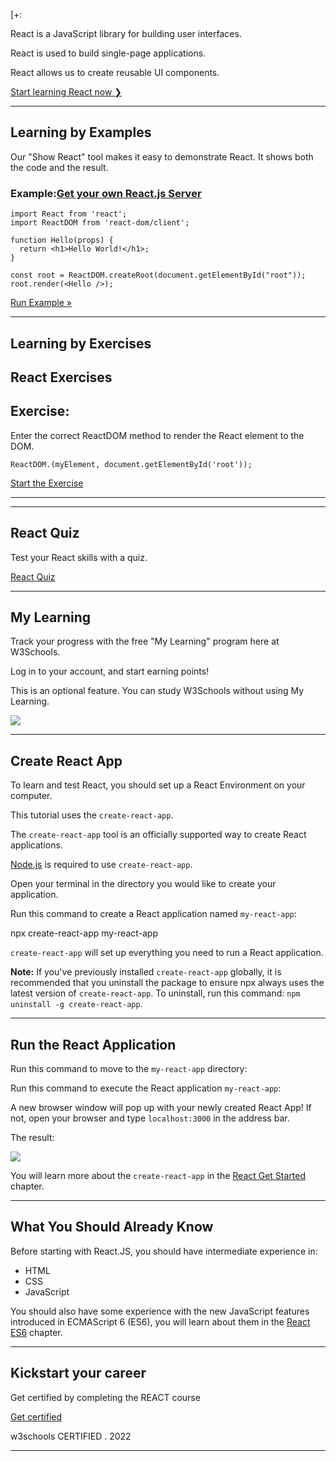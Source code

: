 \[+:

React is a JavaScript library for building user interfaces.

React is used to build single-page applications.

React allows us to create reusable UI components.

[Start learning React now ❯](https://www.w3schools.com/react/react_intro.asp)

___

## Learning by Examples

Our "Show React" tool makes it easy to demonstrate React. It shows both the code and the result.

### Example:[Get your own React.js Server](https://www.w3schools.com/spaces/ "W3Schools Spaces")

    import React from 'react';
    import ReactDOM from 'react-dom/client';
    
    function Hello(props) {
      return <h1>Hello World!</h1>;
    }
    
    const root = ReactDOM.createRoot(document.getElementById("root"));
    root.render(<Hello />);
    

[Run Example »](https://www.w3schools.com/react/showreact.asp?filename=demo2_react_test)

___

## Learning by Exercises

## React Exercises

## Exercise:

Enter the correct ReactDOM method to render the React element to the DOM.

```
ReactDOM.(myElement, document.getElementById('root'));

```

[Start the Exercise](https://www.w3schools.com/react/exercise.asp?filename=exercise_getstarted1)

___

___

## React Quiz

Test your React skills with a quiz.

[React Quiz](https://www.w3schools.com/react/react_quiz.asp)

___

## My Learning

Track your progress with the free "My Learning" program here at W3Schools.

Log in to your account, and start earning points!

This is an optional feature. You can study W3Schools without using My Learning.

[![](https://www.w3schools.com/images/mylearning.png)](https://my-learning.w3schools.com/)

___

## Create React App

To learn and test React, you should set up a React Environment on your computer.

This tutorial uses the `create-react-app`.

The `create-react-app` tool is an officially supported way to create React applications.

[Node.js](https://nodejs.org/) is required to use `create-react-app`.

Open your terminal in the directory you would like to create your application.

Run this command to create a React application named `my-react-app`:

npx create-react-app my-react-app

`create-react-app` will set up everything you need to run a React application.

**Note:** If you've previously installed `create-react-app` globally, it is recommended that you uninstall the package to ensure npx always uses the latest version of `create-react-app`. To uninstall, run this command: `npm uninstall -g create-react-app`.

___

## Run the React Application

Run this command to move to the `my-react-app` directory:

Run this command to execute the React application `my-react-app`:

A new browser window will pop up with your newly created React App! If not, open your browser and type `localhost:3000` in the address bar.

The result:

![](https://www.w3schools.com/react/screenshot_myfirstreact.png)

You will learn more about the `create-react-app` in the [React Get Started](https://www.w3schools.com/react/react_getstarted.asp) chapter.

___

## What You Should Already Know

Before starting with React.JS, you should have intermediate experience in:

-   HTML
-   CSS
-   JavaScript

You should also have some experience with the new JavaScript features introduced in ECMAScript 6 (ES6), you will learn about them in the [React ES6](https://www.w3schools.com/react/react_es6.asp) chapter.

___

## Kickstart your career

Get certified by completing the REACT course

[Get certified](https://shop.w3schools.com/collections/course-catalog/products/react-js-course)

w3schools CERTIFIED . 2022

___